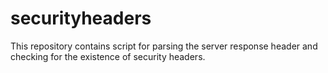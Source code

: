 # securityheaders
This repository contains script for parsing the server response header and checking for the existence of security headers.
